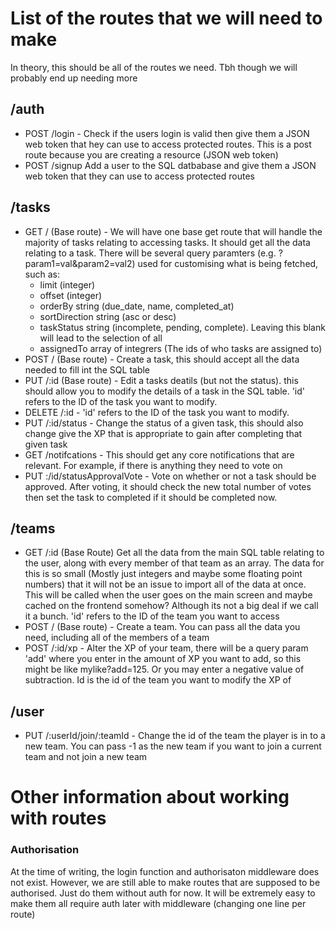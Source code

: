 # List of the routes that we will need to make #
In theory, this should be all of the routes we need. Tbh though we will probably end up needing more

## /auth ##
 - POST /login - Check if the users login is valid then give them a JSON web token that hey can use to access protected routes. This is a post route because you are creating a resource (JSON web token)
 - POST /signup Add a user to the SQL datbabase and give them a JSON web token that they can use to access protected routes


## /tasks ##
- GET / (Base route) - We will have one base get route that will handle the majority of tasks relating to accessing tasks. It should get all the data relating to a task. There will be several query paramters (e.g. ?param1=val&param2=val2) used for customising what is being fetched, such as:
    * limit (integer)
    * offset (integer)
    * orderBy string (due_date, name, completed_at)
    * sortDirection string (asc or desc)
    * taskStatus string (incomplete, pending, complete). Leaving this blank will lead to the selection of all
    * assignedTo array of integrers (The ids of who tasks are assigned to)
- POST / (Base route) - Create a task, this should accept all the data needed to fill int the SQL table
- PUT /:id (Base route) - Edit a tasks deatils (but not the status). this should allow you to modify the details of a task in the SQL table. 'id' refers to the ID of the task you want to modify.
- DELETE /:id  - 'id' refers to the ID of the task you want to modify.
- PUT /:id/status - Change the status of a given task, this should also change give the XP that is appropriate to gain after completing that given task 
- GET /notifcations - This should get any core notifications that are relevant. For example, if there is anything they need to vote on 
- PUT :/id/statusApprovalVote - Vote on whether or not a task should be approved. After voting, it should check the new total number of votes then set the task to completed if it should be completed now.
## /teams ##
- GET /:id (Base Route) Get all the data from the main SQL table relating to the user, along with every member of that team as an array. The data for this is so small (Mostly just integers and maybe some floating point numbers) that it will not be an issue to import all of the data at once. This will be called when the user goes on the main screen and maybe cached on the frontend somehow? Although its not a big deal if we call it a bunch. 'id' refers to the ID of the team you want to access
- POST / (Base route) - Create a team. You can pass all the data you need, including all of the members of a team
- POST /:id/xp - Alter the XP of your team, there will be a query param 'add' where you enter in the amount of XP you want to add, so this might be like mylike?add=125. Or you may enter a negative value of subtraction. Id is the id of the team you want to modify the XP of

## /user ##
 - PUT /:userId/join/:teamId - Change the id of the team the player is in to a new team. You can pass -1 as the new team if you want to join a current team and not join a new team 

 # Other information about working with routes #

### Authorisation ###
At the time of writing, the login function and authorisaton middleware does not exist. However, we are still able to make routes that are supposed to be authorised. Just do them without auth for now. It will be extremely easy to make them all require auth later with middleware (changing one line per route)